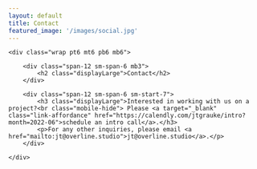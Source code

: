 ```yaml
---
layout: default
title: Contact
featured_image: '/images/social.jpg'
---
```


<section>

	<div class="wrap pt6 mt6 pb6 mb6">

		<div class="span-12 sm-span-6 mb3">
			<h2 class="displayLarge">Contact</h2>
		</div>

		<div class="span-12 sm-span-6 sm-start-7">
            <h3 class="displayLarge">Interested in working with us on a project?<br class="mobile-hide"> Please <a target="_blank" class="link-affordance" href="https://calendly.com/jtgrauke/intro?month=2022-06">schedule an intro call</a>.</h3>
			<p>For any other inquiries, please email <a href="mailto:jt@overline.studio">jt@overline.studio</a>.</p>
        </div>            

	</div>

</section>